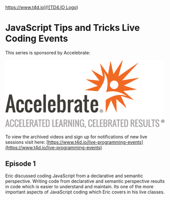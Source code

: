 [https://www.t4d.io](![TD4.IO Logo](images/t4d-io-logo-black.svg "T4D.IO Logo"))

# JavaScript Tips and Tricks Live Coding Events

This series is sponsored by Accelebrate:

![Accelebrate Logo](images/accelebrate.png "Accelebrate Logo")

To view the archived videos and sign up for notifications of new live sessions visit here: [https://www.t4d.io/live-programming-events](https://www.t4d.io/live-programming-events)

## Episode 1

Eric discussed coding JavaScript from a declarative and semantic perspective. Writing code from declarative and semantic perspective results in code which is easier to understand and maintain. Its one of the more important aspects of JavaScript coding which Eric covers in his live classes.